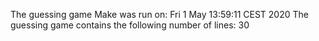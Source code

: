 The guessing game
Make was run on: Fri  1 May 13:59:11 CEST 2020
The guessing game contains the following number of lines: 30
